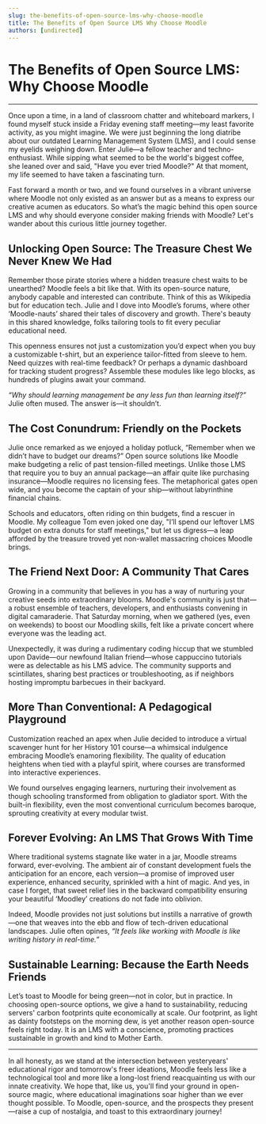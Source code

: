 ```yaml
---
slug: the-benefits-of-open-source-lms-why-choose-moodle
title: The Benefits of Open Source LMS Why Choose Moodle
authors: [undirected]
---
```



# The Benefits of Open Source LMS: Why Choose Moodle

---

Once upon a time, in a land of classroom chatter and whiteboard markers, I found myself stuck inside a Friday evening staff meeting—my least favorite activity, as you might imagine. We were just beginning the long diatribe about our outdated Learning Management System (LMS), and I could sense my eyelids weighing down. Enter Julie—a fellow teacher and techno-enthusiast. While sipping what seemed to be the world's biggest coffee, she leaned over and said, "Have you ever tried Moodle?" At that moment, my life seemed to have taken a fascinating turn. 

Fast forward a month or two, and we found ourselves in a vibrant universe where Moodle not only existed as an answer but as a means to express our creative acumen as educators. So what’s the magic behind this open source LMS and why should everyone consider making friends with Moodle? Let's wander about this curious little journey together.

## Unlocking Open Source: The Treasure Chest We Never Knew We Had

Remember those pirate stories where a hidden treasure chest waits to be unearthed? Moodle feels a bit like that. With its open-source nature, anybody capable and interested can contribute. Think of this as Wikipedia but for education tech. Julie and I dove into Moodle’s forums, where other ‘Moodle-nauts’ shared their tales of discovery and growth. There's beauty in this shared knowledge, folks tailoring tools to fit every peculiar educational need.

This openness ensures not just a customization you’d expect when you buy a customizable t-shirt, but an experience tailor-fitted from sleeve to hem. Need quizzes with real-time feedback? Or perhaps a dynamic dashboard for tracking student progress? Assemble these modules like lego blocks, as hundreds of plugins await your command.

_“Why should learning management be any less fun than learning itself?”_ Julie often mused. The answer is—it shouldn’t.

## The Cost Conundrum: Friendly on the Pockets

Julie once remarked as we enjoyed a holiday potluck, “Remember when we didn’t have to budget our dreams?” Open source solutions like Moodle make budgeting a relic of past tension-filled meetings. Unlike those LMS that require you to buy an annual package—an affair quite like purchasing insurance—Moodle requires no licensing fees. The metaphorical gates open wide, and you become the captain of your ship—without labyrinthine financial chains.

Schools and educators, often riding on thin budgets, find a rescuer in Moodle. My colleague Tom even joked one day, "I’ll spend our leftover LMS budget on extra donuts for staff meetings," but let us digress—a leap afforded by the treasure troved yet non-wallet massacring choices Moodle brings. 

## The Friend Next Door: A Community That Cares

Growing in a community that believes in you has a way of nurturing your creative seeds into extraordinary blooms. Moodle's community is just that—a robust ensemble of teachers, developers, and enthusiasts convening in digital camaraderie. That Saturday morning, when we gathered (yes, even on weekends) to boost our Moodling skills, felt like a private concert where everyone was the leading act.

Unexpectedly, it was during a rudimentary coding hiccup that we stumbled upon Davide—our newfound Italian friend—whose cappuccino tutorials were as delectable as his LMS advice. The community supports and scintillates, sharing best practices or troubleshooting, as if neighbors hosting impromptu barbecues in their backyard.

## More Than Conventional: A Pedagogical Playground

Customization reached an apex when Julie decided to introduce a virtual scavenger hunt for her History 101 course—a whimsical indulgence embracing Moodle’s enamoring flexibility. The quality of education heightens when tied with a playful spirit, where courses are transformed into interactive experiences.

We found ourselves engaging learners, nurturing their involvement as though schooling transformed from obligation to gladiator sport. With the built-in flexibility, even the most conventional curriculum becomes baroque, sprouting creativity at every modular twist.

## Forever Evolving: An LMS That Grows With Time

Where traditional systems stagnate like water in a jar, Moodle streams forward, ever-evolving. The ambient air of constant development fuels the anticipation for an encore, each version—a promise of improved user experience, enhanced security, sprinkled with a hint of magic. And yes, in case I forget, that sweet relief lies in the backward compatibility ensuring your beautiful ‘Moodley’ creations do not fade into oblivion.

Indeed, Moodle provides not just solutions but instills a narrative of growth—one that weaves into the ebb and flow of tech-driven educational landscapes. Julie often opines, _“It feels like working with Moodle is like writing history in real-time.”_

## Sustainable Learning: Because the Earth Needs Friends

Let’s toast to Moodle for being green—not in color, but in practice. In choosing open-source options, we give a hand to sustainability, reducing servers' carbon footprints quite economically at scale. Our footprint, as light as dainty footsteps on the morning dew, is yet another reason open-source feels right today. It is an LMS with a conscience, promoting practices sustainable in growth and kind to Mother Earth.

---

In all honesty, as we stand at the intersection between yesteryears' educational rigor and tomorrow's freer ideations, Moodle feels less like a technological tool and more like a long-lost friend reacquainting us with our innate creativity. We hope that, like us, you'll find your ground in open-source magic, where educational imaginations soar higher than we ever thought possible. To Moodle, open-source, and the prospects they present—raise a cup of nostalgia, and toast to this extraordinary journey!